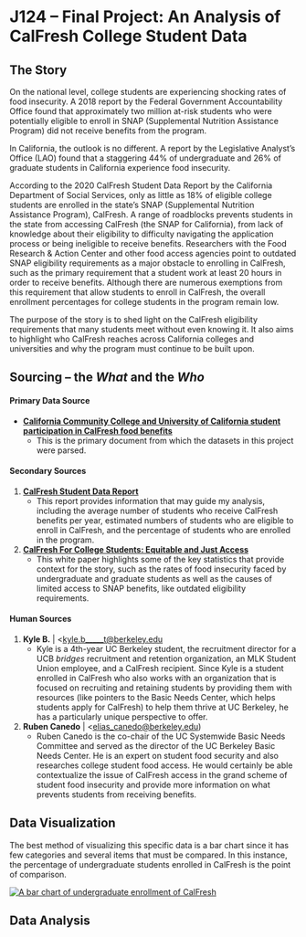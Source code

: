 # J124 – Final Project: An Analysis of CalFresh College Student Data

## The Story 

On the national level, college students are experiencing shocking rates of food insecurity. A 2018 report by the Federal Government Accountability Office found that approximately two million at-risk students who were potentially eligible to enroll in SNAP (Supplemental Nutrition Assistance Program) did not receive benefits from the program. 

In California, the outlook is no different. A report by the Legislative Analyst’s Office (LAO) found that a staggering 44% of undergraduate and 26% of graduate students in California experience food insecurity.

According to the 2020 CalFresh Student Data Report by the California Department of Social Services, only as little as 18% of eligible college students are enrolled in the state’s SNAP (Supplemental Nutrition Assistance Program), CalFresh. A range of roadblocks prevents students in the state from accessing CalFresh (the SNAP for California), from lack of knowledge about their eligibility to difficulty navigating the application process or being ineligible to receive benefits. Researchers with the Food Research & Action Center and other food access agencies point to outdated SNAP eligibility requirements as a major obstacle to enrolling in CalFresh, such as the primary requirement that a student work at least 20 hours in order to receive benefits. Although there are numerous exemptions from this requirement that allow students to enroll in CalFresh, the overall enrollment percentages for college students in the program remain low.

The purpose of the story is to shed light on the CalFresh eligibility requirements that many students meet without even knowing it. It also aims to highlight who CalFresh reaches across California colleges and universities and why the program must continue to be built upon.

## Sourcing – the _What_ and the _Who_ 
#### Primary Data Source
+ **[California Community College and University of California student participation in CalFresh food benefits](https://www.capolicylab.org/wp-content/uploads/2022/03/Student-Participation-in-CalFresh.pdf)**
    * This is the primary document from which the datasets in this project were parsed.
    
#### Secondary Sources 
1) **[CalFresh Student Data Report](https://www.cdss.ca.gov/Portals/9/Leg/202006-SB-77-CalFresh-Student-Data-Report.pdf)**
    * This report provides information that may guide my analysis, including the average number of students who receive CalFresh benefits per year,  estimated numbers of students who are eligible to enroll in CalFresh, and the percentage of students who are enrolled in the program. 
2) **[CalFresh For College Students: Equitable and Just Access](https://www.cafoodbanks.org/wp-content/uploads/2022/03/College-CalFresh-WhitePaper-final-March2022.pdf)**
    * This white paper highlights some of the key statistics that provide context for the story, such as the rates of food insecurity faced by undergraduate and graduate students as well as the causes of limited access to SNAP benefits, like outdated eligibility requirements.

#### Human Sources 
1) **Kyle B.** | <kyle.b_____t@berkeley.edu 
    * Kyle is a 4th-year UC Berkeley student, the recruitment director for a UCB _bridges_ recruitment and retention organization, an MLK Student Union employee, and a CalFresh recipient. Since Kyle is a student enrolled in CalFresh who also works with an organization that is focused on recruiting and retaining students by providing them with resources (like pointers to the Basic Needs Center, which helps students apply for CalFresh) to help them thrive at UC Berkeley, he has a particularly unique perspective to offer.
2) **Ruben Canedo** | <elias_canedo@berkeley.edu)
    * Ruben Canedo is the co-chair of the UC Systemwide Basic Needs Committee and served as the director of the UC Berkeley Basic Needs Center. He is an expert on student food security and also researches college student food access. He would certainly be able contextualize the issue of CalFresh access in the grand scheme of student food insecurity and provide more information on what prevents students from receiving benefits.

## Data Visualization 

The best method of visualizing this specific data is a bar chart since it has few categories and several items that must be compared. In this instance, the percentage of undergraduate students enrolled in CalFresh is the point of comparison. 

[![A bar chart of undergraduate enrollment of CalFresh](https://user-images.githubusercontent.com/74481179/183398666-d5e28a1e-260f-461b-8e6e-51c76af531c1.png)](https://www.datawrapper.de/_/p7POd/)

## Data Analysis

